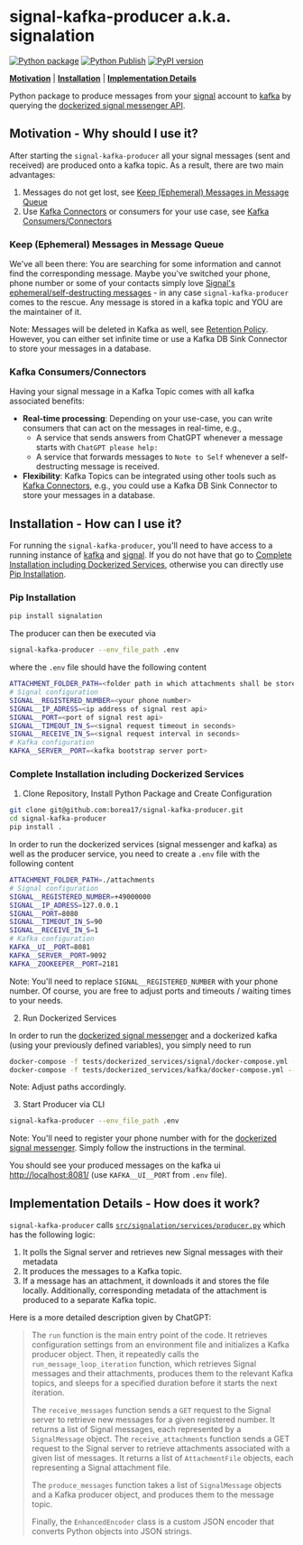 # signal-kafka-producer a.k.a. signalation

[![Python package](https://github.com/borea17/signal-kafka-producer/actions/workflows/python-package.yml/badge.svg?branch=main)](https://github.com/borea17/signal-kafka-producer/actions/workflows/python-package.yml) [![Python Publish](https://github.com/borea17/signal-kafka-producer/actions/workflows/python-package.yml/badge.svg?branch=main)](https://github.com/borea17/signal-kafka-producer/actions/workflows/python-publish.yml) [![PyPI version](https://badge.fury.io/py/signalation.svg)](https://badge.fury.io/py/signalation)

**[Motivation](https://github.com/borea17/signal-kafka-producer#motivation---why-should-i-use-it)** | **[Installation](https://github.com/borea17/signal-kafka-producer#installation---how-can-i-use-it)** | **[Implementation Details](https://github.com/borea17/signal-kafka-producer#implementation-details---how-does-it-work)**

Python package to produce messages from your [signal](https://signal.org/) account to [kafka](https://kafka.apache.org/)
by querying the [dockerized signal messenger API](https://github.com/bbernhard/signal-cli-rest-api).

## Motivation - Why should I use it?

After starting the `signal-kafka-producer` all your signal messages (sent and received) are produced onto a kafka topic.
As a result, there are two main advantages:

1. Messages do not get lost, see [Keep (Ephemeral) Messages in Message Queue](https://github.com/borea17/signal-kafka-producer#keep-ephemeral-messages-in-message-queue)
2. Use [Kafka Connectors](https://docs.confluent.io/kafka-connectors/self-managed/kafka_connectors.html) or consumers for your use case, see [Kafka Consumers/Connectors](https://github.com/borea17/signal-kafka-producer#kafka-consumersconnectors)

### Keep (Ephemeral) Messages in Message Queue

We've all been there: You are searching for some information and cannot find the corresponding message.
Maybe you've switched your phone, phone number or some of your contacts simply love [Signal's ephemeral/self-destructing messages](https://signal.org/blog/disappearing-by-default/) - in any case `signal-kafka-producer` comes to the rescue. Any message is stored
in a kafka topic and YOU are the maintainer of it.

Note: Messages will be deleted in Kafka as well, see [Retention Policy](https://www.conduktor.io/kafka/kafka-topic-configuration-log-retention/).
However, you can either set infinite time or use a Kafka DB Sink Connector to store your messages in a database.

### Kafka Consumers/Connectors

Having your signal message in a Kafka Topic comes with all kafka associated benefits:

- **Real-time processing**:
  Depending on your use-case, you can write consumers that can act on the messages in real-time, e.g.,
  - A service that sends answers from ChatGPT whenever a message starts with `ChatGPT please help:`
  - A service that forwards messages to `Note to Self` whenever a self-destructing message is received.
- **Flexibility**:
  Kafka Topics can be integrated using other tools such as
  [Kafka Connectors](https://docs.confluent.io/kafka-connectors/self-managed/kafka_connectors.html), e.g.,
  you could use a Kafka DB Sink Connector to store your messages in a database.

## Installation - How can I use it?

For running the `signal-kafka-producer`, you'll need to have access to a running instance of [kafka](https://kafka.apache.org/)
and [signal](https://github.com/bbernhard/signal-cli-rest-api). If you do not have that go to
[Complete Installation including Dockerized Services](https://github.com/borea17/signal-kafka-producer#complete-installation-including-dockerized-services),
otherwise you can directly use [Pip Installation](https://github.com/borea17/signal-kafka-producer#pip-installation).

### Pip Installation

```bash
pip install signalation
```

The producer can then be executed via

```bash
signal-kafka-producer --env_file_path .env
```

where the `.env` file should have the following content

```bash
ATTACHMENT_FOLDER_PATH=<folder path in which attachments shall be stored>
# Signal configuration
SIGNAL__REGISTERED_NUMBER=<your phone number>
SIGNAL__IP_ADRESS=<ip address of signal rest api>
SIGNAL__PORT=<port of signal rest api>
SIGNAL__TIMEOUT_IN_S=<signal request timeout in seconds>
SIGNAL__RECEIVE_IN_S=<signal request interval in seconds>
# Kafka configuration
KAFKA__SERVER__PORT=<kafka bootstrap server port>
```

### Complete Installation including Dockerized Services

1. Clone Repository, Install Python Package and Create Configuration

```bash
git clone git@github.com:borea17/signal-kafka-producer.git
cd signal-kafka-producer
pip install .
```

In order to run the dockerized services (signal messenger and kafka) as well as the producer service,
you need to create a `.env` file with the following content

```bash
ATTACHMENT_FOLDER_PATH=./attachments
# Signal configuration
SIGNAL__REGISTERED_NUMBER=+49000000
SIGNAL__IP_ADRESS=127.0.0.1
SIGNAL__PORT=8080
SIGNAL__TIMEOUT_IN_S=90
SIGNAL__RECEIVE_IN_S=1
# Kafka configuration
KAFKA__UI__PORT=8081
KAFKA__SERVER__PORT=9092
KAFKA__ZOOKEEPER__PORT=2181
```

Note: You'll need to replace `SIGNAL__REGISTERED_NUMBER` with your phone number. Of course, you are free to adjust
ports and timeouts / waiting times to your needs.

2. Run Dockerized Services

In order to run the [dockerized signal messenger](https://github.com/bbernhard/signal-cli-rest-api) and a dockerized kafka
(using your previously defined variables), you simply need to run

```bash
docker-compose -f tests/dockerized_services/signal/docker-compose.yml --env-file .env up -d
docker-compose -f tests/dockerized_services/kafka/docker-compose.yml --env-file .env up -d
```

Note: Adjust paths accordingly.

3. Start Producer via CLI

```bash
signal-kafka-producer --env_file_path .env
```

Note: You'll need to register your phone number with for the
[dockerized signal messenger](https://github.com/bbernhard/signal-cli-rest-api). Simply follow the instructions
in the terminal.

You should see your produced messages on the kafka ui [http://localhost:8081/](https://localhost:8081)
(use `KAFKA__UI__PORT` from `.env` file).

## Implementation Details - How does it work?

`signal-kafka-producer` calls [`src/signalation/services/producer.py`](https://github.com/borea17/signal-kafka-producer/blob/main/src/signalation/services/producer.py) which has the following logic:

1. It polls the Signal server and retrieves new Signal messages with their metadata
2. It produces the messages to a Kafka topic.
3. If a message has an attachment, it downloads it and stores the file locally.
   Additionally, corresponding metadata of the attachment is produced to a separate Kafka topic.

Here is a more detailed description given by ChatGPT:

> The `run` function is the main entry point of the code. It retrieves configuration settings from an environment file
> and initializes a Kafka producer object. Then, it repeatedly calls the `run_message_loop_iteration` function,
> which retrieves Signal messages and their attachments, produces them to the relevant Kafka topics, and sleeps for
> a specified duration before it starts the next iteration.
>
> The `receive_messages` function sends a `GET` request to the Signal server to retrieve new messages for a
> given registered number. It returns a list of Signal messages, each represented by a `SignalMessage` object.
> The `receive_attachments` function sends a GET request to the Signal server to retrieve attachments associated
> with a given list of messages. It returns a list of `AttachmentFile` objects, each representing a Signal attachment file.
>
> The `produce_messages` function takes a list of `SignalMessage` objects and a Kafka producer object,
> and produces them to the message topic.
>
> Finally, the `EnhancedEncoder` class is a custom JSON encoder that converts Python objects into JSON strings.
